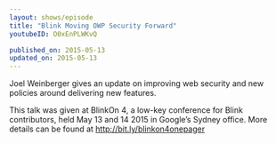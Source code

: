 ```yaml
---
layout: shows/episode
title: "Blink Moving OWP Security Forward"
youtubeID: O0xEnPLWKvQ

published_on: 2015-05-13
updated_on: 2015-05-13
---
```

Joel Weinberger gives an update on improving web security and new policies around delivering new features.

This talk was given at BlinkOn 4, a low-key conference for Blink contributors, held May 13 and 14 2015 in Google’s Sydney office. More details can be found at http://bit.ly/blinkon4onepager
